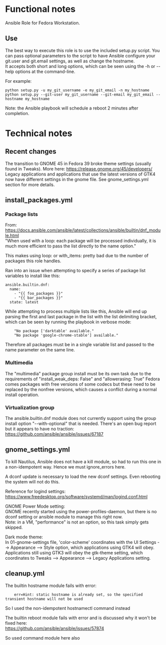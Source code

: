 # Functional notes
Ansible Role for Fedora Workstation.   

## Use
The best way to execute this role is to use the included setup.py script. You can pass optional parameters to the script to have Ansible configure your git.user and git.email settings, as well as change the hostname.  
It accepts both short and long options, which can be seen using the -h or --help options at the command-line.  

For example:  
```
python setup.py -u my_git_username -e my_git_email -n my_hostname
python setup.py --git-user my_git_username --git-email my_git_email --hostname my_hostname
```  

Note: the Ansible playbook will schedule a reboot 2 minutes after completion.    

# Technical notes

## Recent changes
The transition to GNOME 45 in Fedora 39 broke theme settings (usually found in Tweaks). More here: https://release.gnome.org/45/developers/
Legacy applications and applications that use the latest versions of GTK4 now have different settings in the gnome file. See gnome_settings.yml section for more details.

## install_packages.yml

### Package lists
From: https://docs.ansible.com/ansible/latest/collections/ansible/builtin/dnf_module.html  
"When used with a loop: each package will be processed individually, it is much more efficient to pass the list directly to the name option."

This makes using loop: or with_items: pretty bad due to the number of packages this role handles.

Ran into an issue when attempting to specify a series of package list variables to install like this:

    ansible.builtin.dnf:
      name: 
        - "{{ foo_packages }}"
        - "{{ bar_packages }}"
      state: latest

While attempting to process multiple lists like this, Ansible will end up parsing the first and last package in the list with the list delimiting bracket, which can be seen by running the playbook in verbose mode:  
```
    "No package ['darktable' available."  
    "No package 'google-chrome-stable'] available."
```  
Therefore all packages must be in a single variable list and passed to the name parameter on the same line.

### Multimedia
The "multimedia" package group install must be its own task due to the requirements of "install_weak_deps: False" and "allowerasing: True"
Fedora comes packages with free versions of some codecs but these need to be replaced by the nonfree versions, which causes a conflict during a normal install operation.

### Virtualization group
The ansible.builtin.dnf module does not currently support using the group install option "--with-optional" that is needed.
There's an open bug report but it appears to have no traction: https://github.com/ansible/ansible/issues/67187

## gnome_settings.yml

To kill Nautilus, Ansible does not have a kill module, so had to run this one in a non-idempotent way. Hence we must ignore_errors here.

A dconf update is necessary to load the new dconf settings. Even rebooting the system will not do this.

Reference for logind settings: https://www.freedesktop.org/software/systemd/man/logind.conf.html

GNOME Power Mode setting:  
GNOME recently started using the power-profiles-daemon, but there is no dconf setting or ansible module to manage this right now.  
Note: in a VM, "performance" is not an option, so this task simply gets skipped.

Dark mode theme:  
In 01-gnome-settings file, 'color-scheme' coordinates with the UI Settings --> Appearance --> Style option, which applications using GTK4 will obey.  
Applications still using GTK3 will obey the gtk-theme setting, which coordinates to Tweaks --> Appearance --> Legacy Applications setting.

## cleanup.yml
The builtin hostname module fails with error:  
```
    err=Hint: static hostname is already set, so the specified transient hostname will not be used
```  
So I used the non-idempotent hostnamectl command instead

The builtin reboot module fails with error and is discussed why it won't be fixed here:  
https://github.com/ansible/ansible/issues/57874  

So used command module here also